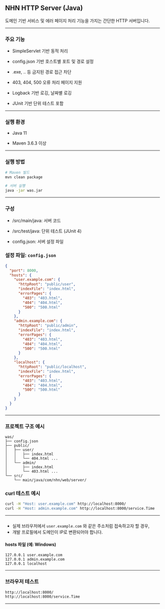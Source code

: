 ## NHN HTTP Server (Java)

도메인 기반 서비스 및 에러 페이지 처리 기능을 가지는 간단한 HTTP 서버입니다.

---

### 주요 기능

- SimpleServlet 기반 동적 처리

- config.json 기반 호스트별 포트 및 경로 설정

- .exe, .. 등 금지된 경로 접근 차단

- 403, 404, 500 오류 처리 페이지 지원

- Logback 기반 로깅, 날짜별 로깅

- JUnit 기반 단위 테스트 포함

---
 ### 실행 환경
- Java 11

- Maven 3.6.3 이상
---

### 실행 방법

```bash
# Maven 빌드
mvn clean package

# 서버 실행
java -jar was.jar
```

---
 ### 구성
- /src/main/java: 서버 코드

- /src/test/java: 단위 테스트 (JUnit 4)

- config.json: 서버 설정 파일

### 설정 파일: `config.json`

```json
{
  "port": 8000,
  "hosts": {
    "user.example.com": {
      "httpRoot": "public/user",
      "indexFile": "index.html",
      "errorPages": {
        "403": "403.html",
        "404": "404.html",
        "500": "500.html"
      }
    },
    "admin.example.com": {
      "httpRoot": "public/admin",
      "indexFile": "index.html",
      "errorPages": {
        "403": "403.html",
        "404": "404.html",
        "500": "500.html"
      }
    },
    "localhost": {
      "httpRoot": "public/localhost",
      "indexFile": "index.html",
      "errorPages": {
        "403": "403.html",
        "404": "404.html",
        "500": "500.html"
      }
    }
  }
}
```

---

### 프로젝트 구조 예시

```
was/
├── config.json
├── public/
│   ├── user/
│   │   ├── index.html
│   │   └── 404.html ...
│   └── admin/
│       ├── index.html
│       └── 403.html ...
└── src/
    └── main/java/com/nhn/web/server/
```

### curl 테스트 예시

```bash
curl -H "Host: user.example.com" http://localhost:8000/
curl -H "Host: admin.example.com" http://localhost:8000/service.Time
```
---
### 

* 실제 브라우저에서 `user.example.com` 와 같은 주소처럼 접속하고자 할 경우,
* 개발 프로필에서 도메인이 IP로 변환되어야 합니다.

#### hosts 파일 (예: Windows)

```
127.0.0.1 user.example.com
127.0.0.1 admin.example.com
127.0.0.1 localhost
```
---

### 브라우저 테스트

```bash
http://localhost:8000/
http://localhost:8000/service.Time
```
---

